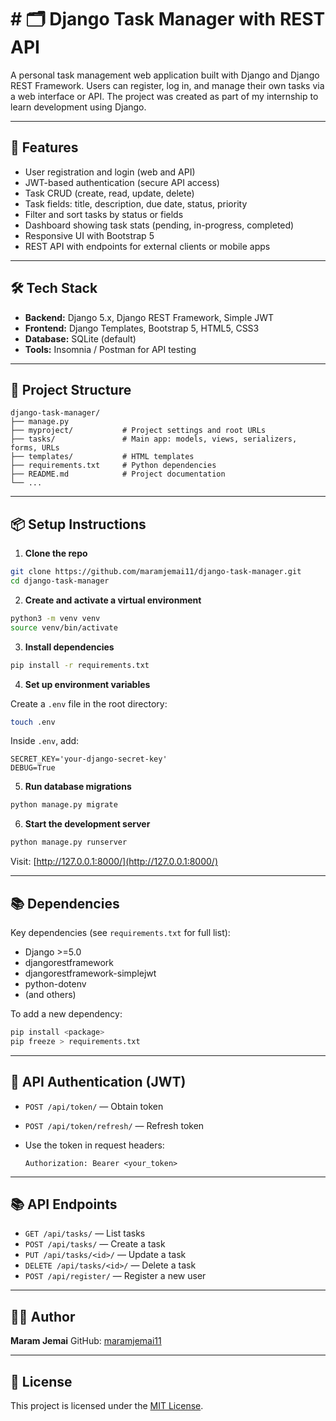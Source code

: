# # 🗂️ Django Task Manager with REST API

A personal task management web application built with Django and Django REST Framework. Users can register, log in, and manage their own tasks via a web interface or API. The project was created as part of my internship to learn development using Django.

---

## 🚀 Features

* User registration and login (web and API)
* JWT-based authentication (secure API access)
* Task CRUD (create, read, update, delete)
* Task fields: title, description, due date, status, priority
* Filter and sort tasks by status or fields
* Dashboard showing task stats (pending, in-progress, completed)
* Responsive UI with Bootstrap 5
* REST API with endpoints for external clients or mobile apps

---

## 🛠️ Tech Stack

* **Backend:** Django 5.x, Django REST Framework, Simple JWT
* **Frontend:** Django Templates, Bootstrap 5, HTML5, CSS3
* **Database:** SQLite (default)
* **Tools:** Insomnia / Postman for API testing

---

## 📁 Project Structure

```
django-task-manager/
├── manage.py
├── myproject/           # Project settings and root URLs
├── tasks/               # Main app: models, views, serializers, forms, URLs
├── templates/           # HTML templates
├── requirements.txt     # Python dependencies
├── README.md            # Project documentation
└── ...
```

---

## 📦 Setup Instructions

1. **Clone the repo**

```bash
git clone https://github.com/maramjemai11/django-task-manager.git
cd django-task-manager
```

2. **Create and activate a virtual environment**

```bash
python3 -m venv venv
source venv/bin/activate
```

3. **Install dependencies**

```bash
pip install -r requirements.txt
```

4. **Set up environment variables**

Create a `.env` file in the root directory:

```bash
touch .env
```

Inside `.env`, add:

```env
SECRET_KEY='your-django-secret-key'
DEBUG=True
```

5. **Run database migrations**

```bash
python manage.py migrate
```

6. **Start the development server**

```bash
python manage.py runserver
```

Visit: [http://127.0.0.1:8000/](http://127.0.0.1:8000/)

---

## 📚 Dependencies

Key dependencies (see `requirements.txt` for full list):
- Django >=5.0
- djangorestframework
- djangorestframework-simplejwt
- python-dotenv
- (and others)

To add a new dependency:
```bash
pip install <package>
pip freeze > requirements.txt
```

---

## 🔐 API Authentication (JWT)

* `POST /api/token/` — Obtain token
* `POST /api/token/refresh/` — Refresh token
* Use the token in request headers:

  ```
  Authorization: Bearer <your_token>
  ```

---

## 📚 API Endpoints

* `GET /api/tasks/` — List tasks
* `POST /api/tasks/` — Create a task
* `PUT /api/tasks/<id>/` — Update a task
* `DELETE /api/tasks/<id>/` — Delete a task
* `POST /api/register/` — Register a new user

---

## 🙋‍♀️ Author

**Maram Jemai**
GitHub: [maramjemai11](https://github.com/maramjemai11)

---

## 📝 License

This project is licensed under the [MIT License](LICENSE).
